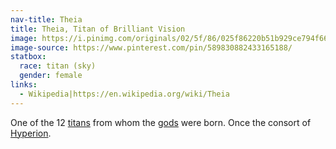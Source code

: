 ```yaml
---
nav-title: Theia
title: Theia, Titan of Brilliant Vision
image: https://i.pinimg.com/originals/02/5f/86/025f86220b51b929ce794f669bf7dae3.jpg
image-source: https://www.pinterest.com/pin/589830882433165188/
statbox:
  race: titan (sky)
  gender: female
links:
  - Wikipedia|https://en.wikipedia.org/wiki/Theia
---
```


One of the 12 [titans](../creatures/titans) from whom the [gods](../creatures/eternals) were born. Once the consort of [Hyperion](hyperion).
